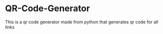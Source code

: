 # QR-Code-Generator
This is a qr code generator made from python that generates qr code for all links
